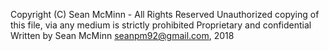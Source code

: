 Copyright (C) Sean McMinn - All Rights Reserved
Unauthorized copying of this file, via any medium is strictly prohibited
Proprietary and confidential
Written by Sean McMinn <seanpm92@gmail.com>, 2018
